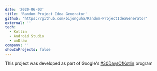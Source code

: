 ```yaml
---
date: '2020-06-03'
title: 'Random Project Idea Generator'
github: 'https://github.com/bijonguha/Random-ProjectIdeaGenerator'
external: ''
tech:
  - Kotlin
  - Android Studio
  - unDraw
company: ''
showInProjects: false
---
```


This project was developed as part of Google's [#30DaysOfKotlin](https://eventsonair.withgoogle.com/events/kotlin) program
